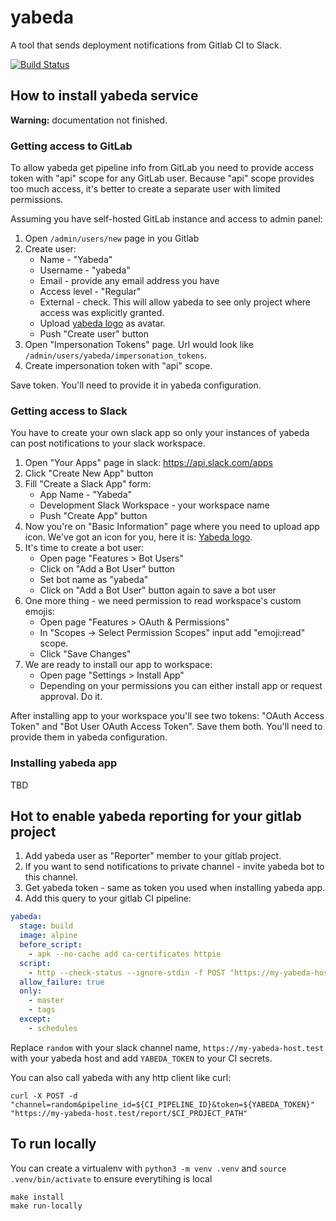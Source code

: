 # yabeda


A tool that sends deployment notifications from Gitlab CI to Slack.

[![Build Status](https://travis-ci.org/flix-tech/yabeda.svg?branch=master)](https://travis-ci.org/flix-tech/yabeda)


## How to install yabeda service

**Warning:** documentation not finished.

### Getting access to GitLab

To allow yabeda get pipeline info from GitLab you need to provide access token with "api" scope for any GitLab user.
Because "api" scope provides too much access, it's better to create a separate user with limited permissions.

Assuming you have self-hosted GitLab instance and access to admin panel:
1. Open `/admin/users/new` page in you Gitlab
2. Create user:
    * Name - "Yabeda"
    * Username - "yabeda"
    * Email - provide any email address you have
    * Access level - "Regular"
    * External - check. This will allow yabeda to see only project where access was explicitly granted.
    * Upload [yabeda logo][yabeda logo url] as avatar.
    * Push "Create user" button
3. Open "Impersonation Tokens" page. Url would look like `/admin/users/yabeda/impersonation_tokens`.
4. Create impersonation token with "api" scope. 

Save token. You'll need to provide it in yabeda configuration.

### Getting access to Slack

You have to create your own slack app so only your instances of yabeda can post notifications to your slack workspace.

1. Open "Your Apps" page in slack: https://api.slack.com/apps
2. Click "Create New App" button
3. Fill "Create a Slack App" form: 
    * App Name - "Yabeda"
    * Development Slack Workspace - your workspace name
    * Push "Create App" button
4. Now you're on "Basic Information" page where you need to upload app icon. We've got an icon for you, here it is: [Yabeda logo][yabeda logo url].
5. It's time to create a bot user:
    * Open page "Features > Bot Users"
    * Click on "Add a Bot User" button
    * Set bot name as "yabeda"
    * Click on "Add a Bot User" button again to save a bot user
6. One more thing - we need permission to read workspace's custom emojis:
    * Open page "Features > OAuth & Permissions"
    * In "Scopes -> Select Permission Scopes" input add "emoji:read" scope.
    * Click "Save Changes"
7. We are ready to install our app to workspace:
    * Open page "Settings > Install App"
    * Depending on your permissions you can either install app or request approval. Do it.

After installing app to your workspace you'll see two tokens: "OAuth Access Token" and "Bot User OAuth Access Token". Save them both. You'll need to provide them in yabeda configuration.

### Installing yabeda app

TBD

## Hot to enable yabeda reporting for your gitlab project

1. Add yabeda user as "Reporter" member to your gitlab project.
2. If you want to send notifications to private channel - invite yabeda bot to this channel.
3. Get yabeda token - same as token you used when installing yabeda app.
4. Add this query to your gitlab CI pipeline:

```yaml
yabeda:
  stage: build
  image: alpine
  before_script:
    - apk --no-cache add ca-certificates httpie
  script:
    - http --check-status --ignore-stdin -f POST "https://my-yabeda-host.test/report/$CI_PROJECT_PATH" pipeline_id=${CI_PIPELINE_ID} token=${YABEDA_TOKEN} channel=random
  allow_failure: true
  only:
    - master
    - tags
  except:
    - schedules
```

Replace `random` with your slack channel name, `https://my-yabeda-host.test` with your yabeda host and add `YABEDA_TOKEN` to your CI secrets.

You can also call yabeda with any http client like curl:
```
curl -X POST -d "channel=random&pipeline_id=${CI_PIPELINE_ID}&token=${YABEDA_TOKEN}" "https://my-yabeda-host.test/report/$CI_PROJECT_PATH"
```

## To run locally

You can create a virtualenv with `python3 -m venv .venv` and `source .venv/bin/activate` to ensure everytihing is local

    make install
    make run-locally

[yabeda logo url]: https://raw.githubusercontent.com/flix-tech/yabeda/master/static/icons/logo.png
